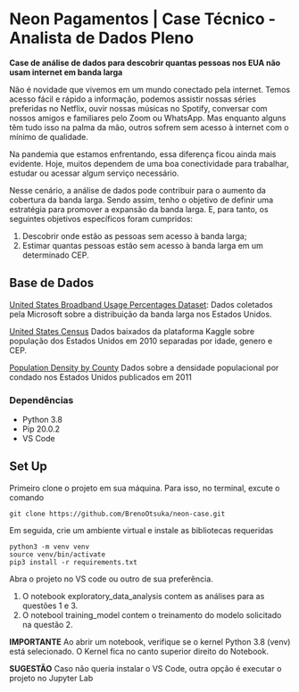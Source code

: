 # Neon Pagamentos | Case Técnico - Analista de Dados Pleno

**Case de análise de dados para descobrir quantas pessoas nos EUA não usam internet em banda larga**

Não é novidade que vivemos em um mundo conectado pela internet. Temos acesso fácil e rápido a informação, podemos assistir nossas séries preferidas no Netflix, ouvir nossas músicas no Spotify, conversar com nossos amigos e familiares pelo Zoom ou WhatsApp. Mas enquanto alguns têm tudo isso na palma da mão, outros sofrem sem acesso à internet com o mínimo de qualidade.

Na pandemia que estamos enfrentando, essa diferença ficou ainda mais evidente. Hoje, muitos dependem de uma boa conectividade para trabalhar, estudar ou acessar algum serviço necessário. 

Nesse cenário, a análise de dados pode contribuir para o aumento da cobertura da banda larga. Sendo assim, tenho o objetivo de definir uma estratégia para promover a expansão da banda larga. E, para tanto, os seguintes objetivos específicos foram cumpridos:

1) Descobrir onde estão as pessoas sem acesso à banda larga;
2) Estimar quantas pessoas estão sem acesso à banda larga em um determinado CEP.

## Base de Dados

[United States Broadband Usage Percentages Dataset](https://github.com/microsoft/USBroadbandUsagePercentages): Dados coletados pela Microsoft sobre a distribuição da banda larga nos Estados Unidos.

[United States Census](https://www.kaggle.com/census/census-bureau-usa) Dados baixados da plataforma Kaggle sobre população dos Estados Unidos em 2010 separadas por idade, genero e CEP.

[Population Density by County](https://github.com/camillol/cs424p3/blob/master/data/Population-Density%20By%20County.csv) Dados sobre a densidade populacional por condado nos Estados Unidos publicados em 2011


### Dependências

* Python 3.8
* Pip 20.0.2
* VS Code

## Set Up

Primeiro clone o projeto em sua máquina. Para isso, no terminal, excute o comando

```
git clone https://github.com/BrenoOtsuka/neon-case.git
```

Em seguida, crie um ambiente virtual e instale as bibliotecas requeridas

```
python3 -m venv venv
source venv/bin/activate
pip3 install -r requirements.txt 
```

Abra o projeto no VS code ou outro de sua preferência.

1) O notebook exploratory_data_analysis contem as análises para as questões 1 e 3.
2) O notebool training_model contem o treinamento do modelo solicitado na questão 2.

**IMPORTANTE** Ao abrir um notebook, verifique se o kernel Python 3.8 (venv) está selecionado. O Kernel fica no canto superior direito do Notebook.

**SUGESTÃO** Caso não queria instalar o VS Code, outra opção é executar o projeto no Jupyter Lab
